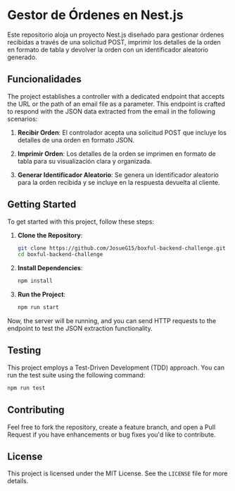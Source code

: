 # Gestor de Órdenes en Nest.js

Este repositorio aloja un proyecto Nest.js diseñado para gestionar órdenes recibidas a través de una solicitud POST, imprimir los detalles de la orden en formato de tabla y devolver la orden con un identificador aleatorio generado.

## Funcionalidades

The project establishes a controller with a dedicated endpoint that accepts the URL or the path of an email file as a parameter. This endpoint is crafted to respond with the JSON data extracted from the email in the following scenarios:

1. **Recibir Orden**: El controlador acepta una solicitud POST que incluye los detalles de una orden en formato JSON.

2. **Imprimir Orden**: Los detalles de la orden se imprimen en formato de tabla para su visualización clara y organizada.

3. **Generar Identificador Aleatorio**: Se genera un identificador aleatorio para la orden recibida y se incluye en la respuesta devuelta al cliente.

## Getting Started

To get started with this project, follow these steps:

1. **Clone the Repository**:

   ```bash
   git clone https://github.com/JosueG15/boxful-backend-challenge.git
   cd boxful-backend-challenge
   ```

2. **Install Dependencies**:

   ```bash
   npm install
   ```

3. **Run the Project**:
   ```bash
   npm run start
   ```

Now, the server will be running, and you can send HTTP requests to the endpoint to test the JSON extraction functionality.

## Testing

This project employs a Test-Driven Development (TDD) approach. You can run the test suite using the following command:

```bash
npm run test
```

## Contributing

Feel free to fork the repository, create a feature branch, and open a Pull Request if you have enhancements or bug fixes you'd like to contribute.

## License

This project is licensed under the MIT License. See the `LICENSE` file for more details.
